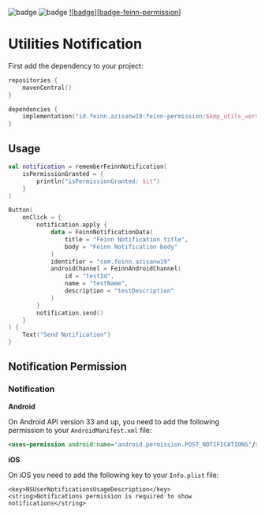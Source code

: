 ![badge][badge-android]
![badge][badge-ios]
[![badge][badge-feinn-permission]](https://central.sonatype.com/artifact/id.feinn.azisanw19/feinn-notification)

# Utilities Notification

First add the dependency to your project:

```kotlin
repositories {
    mavenCentral()
}

dependencies {
    implementation("id.feinn.azisanw19:feinn-permission:$kmp_utils_version")
}
```

## Usage

```kotlin
val notification = rememberFeinnNotification(
    isPermissionGranted = {
        println("isPermissionGranted: $it")
    }
)

Button(
    onClick = {
        notification.apply {
            data = FeinnNotificationData(
                title = "Feinn Notification title",
                body = "Feinn Notification body"
            )
            identifier = "com.feinn.azisanw19"
            androidChannel = FeinnAndroidChannel(
                id = "testId",
                name = "testName",
                description = "testDescription"
            )
        }
        notification.send()
    }
) {
    Text("Send Notification")
}
```

## Notification Permission

### Notification

**Android**

On Android API version 33 and up, you need to add the following permission to your `AndroidManifest.xml` file:

```xml
<uses-permission android:name="android.permission.POST_NOTIFICATIONS"/>
```

**iOS**

On iOS you need to add the following key to your `Info.plist` file:

```
<key>NSUserNotificationsUsageDescription</key>
<string>Notifications permission is required to show notifications</string>
```

[badge-android]: http://img.shields.io/badge/platform-android-6EDB8D.svg?style=flat
[badge-ios]: http://img.shields.io/badge/platform-ios-CDCDCD.svg?style=flat
[badge-feinn-notification]: https://img.shields.io/maven-central/v/id.feinn.azisanw19/feinn-notification.svg?style=flat

